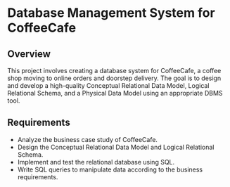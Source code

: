 # Database Management System  for CoffeeCafe

## Overview
This project involves creating a database system for CoffeeCafe, a coffee shop moving to online orders and doorstep delivery. The goal is to design and develop a high-quality Conceptual Relational Data Model, Logical Relational Schema, and a Physical Data Model using an appropriate DBMS tool.

## Requirements
- Analyze the business case study of CoffeeCafe.
- Design the Conceptual Relational Data Model and Logical Relational Schema.
- Implement and test the relational database using SQL.
- Write SQL queries to manipulate data according to the business requirements.
